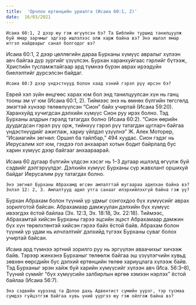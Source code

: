 ```yaml
---
title:  'Орчлон ертөнцийн уриалга (Исаиа 60:1, 2)'
date:  16/03/2021
---
```


`Исаиа 60:1, 2 дээр юу гэж өгүүлсэн бэ? Та Библийн туршид танилцуулж буй ямар зарчмыг эдгээр ишлэлээс олж харж байна вэ? Энэ ишлэл ямар итгэл найдварыг санал болгодог вэ?`

Исаиа 60:1, 2 дээр цөллөгийн дараа Бурханы хүмүүс авралыг хүлээн авч байгаа дүр зургийг үзүүлсэн. Бурхан харанхуйгаас гэрлийг бүтээж, Христийн тусламжтайгаар ард түмнээ бүрэн аврах ирээдүйн биелэлтийг дүрсэлсэн байдаг.

`Исаиа 60:3 дээр үндэстнүүд болон хаад хэний гэрэл рүү ирсэн бэ?`

Еврей хэл зүйн өнцгөөс харах юм бол энд танилцуулсан хүн нь ганц тооны эм үг юм (Исаиа 60:1, 2). Тиймээс энэ нь өмнөх бүлгийн төгсгөлд эмэгтэй хүнээр төлөөлүүлсэн “Сион” байх учиртай (Исаиа 59:20). Харанхуйд хучигдсан дэлхийн хүмүүс Сион руу ирэх болно. Тэд Бурханы алдрын гэрэлд татагдах болно (Исаиа 60:2). “Сион өөрийн дуудагдсан гэрэл рүү орж, тийнхүү гэрэл рүү татагдан цугларч байгаа үндэстнүүдийг ажиглаж, хариу үйлдэл үзүүлнэ” Ж. Алек Моторер, “Исаиагийн зөгнөл: Оршил ба тайлбар,” 494 хуудас. Сион гэдэг нь Иерусалим хот юм, гэхдээ гол анхаарал хотын бодит байрлалд бус харин хүмүүс дээр байгааг анхаараарай.

Исаиа 60 дугаар бүлгийн үлдсэн хэсэг нь 1–3 дугаар ишлэлд өгүүлж буй сэдвийг дэлгэрүүлдэг. Дэлхийн хүмүүс Бурханы сүр жавхлант оршихуй байдаг Иерусалим руу татагдах болно.

`Энэ зөгнөл Бурханы Абрахамд өгсөн амлалттай юугаараа адилхан байна вэ? Эхлэл 12: 2, 3. Амлалтууд адил утга санааг илэрхийлэхгүй байна гэж үү?`

Бурхан Абрахам болон түүний үр удмыг сонгохдоо бүх хүмүүсийг аврах зорилготой байсан. Абрахамаар дамжуулан дэлхийн бүх хүмүүс ивээгдэх ёстой байлаа (Эх. 12:3, Эх. 18:18, Эх. 22:18). Тиймээс, Абрахамтай хийсэн Бурханы гэрээ эцсийн эцэст Абрахамаар дамжин бүх хүн төрөлхтөнтэй хийсэн гэрээ байх ёстой байв. Абрахам болон түүний үр удам нь илчлэлтийг дэлхийд түгээх Бурханы суваг болох учиртай байсан.

Исаиа ард түмнээ эртний зорилго руу нь эргүүлэн аваачихыг хичээж байв. Тэрээр жинхэнэ Бурханыг төлөөлж байгаа эш үзүүлэгчийн хувьд зөвхөн өөрсдийн бус дэлхий ертөнцийн төлөө хариуцлага хүлээж байв. Тэд Бурханыг эрэн хайж буй харийн хүмүүсийг хүлээн авч (Иса. 56:3–8), Түүний сүмийг “бүх хүмүүсийн залбирлын өргөө хэмээн нэрлэх” ёстой байлаа (Исаиа 56:7).

`Энэ сэдвийн хүрээнд та Долоо дахь Адвентист сүмийн үүрэг, тэр тусмаа сүмдээ гүйцэтгэж байгаа хувь үний үүргээ юу гэж ойлгож байна вэ?`